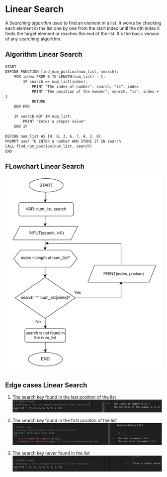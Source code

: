 # Linear Search

A _Searching algorithm_ used to find an element in a list. It works by checking each element in the list one by one from the start index until the nth index it finds the target element or reaches the end of the list. It's the basic version of any searching algorithm.

## Algorithm Linear Search

```language
START
DEFINE FUNCTION find_num_postion(num_list, search):
    FOR index FROM 0 TO LENGTH(num_list) - 1:
        IF search == num_list[index]:
            PRINT "The index of number", search, "is", index
            PRINT "The position of the number", search, "is", index + 1
            RETURN
    END FOR

    IF search NOT IN num_list:
        PRINT "Enter a proper value"
    END IF

DEFINE num_list AS [9, 0, 3, 6, 7, 4, 2, 8]
PROMPT user TO ENTER a number AND STORE IT IN search
CALL find_num_postion(num_list, search)
END
```

## FLowchart Linear Search

![flowchart](image.png)

## Edge cases Linear Search

1. The search key found in the last posiiton of the list
   ![last index element](image-1.png)

2. The search key found in the first posiiton of the list
   ![first index element](image-2.png)

3. The search key never found in the list
   ![index element not found](image-3.png)
